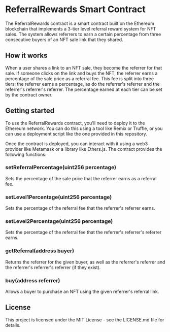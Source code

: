 # ReferralRewards Smart Contract

The ReferralRewards contract is a smart contract built on the Ethereum blockchain that implements a 3-tier level referral reward system for NFT sales. The system allows referrers to earn a certain percentage from three consecutive buyers of an NFT sale link that they shared.

## How it works

When a user shares a link to an NFT sale, they become the referrer for that sale. If someone clicks on the link and buys the NFT, the referrer earns a percentage of the sale price as a referral fee. This fee is split into three tiers: the referrer earns a percentage, as do the referrer's referrer and the referrer's referrer's referrer. The percentage earned at each tier can be set by the contract owner.

## Getting started

To use the ReferralRewards contract, you'll need to deploy it to the Ethereum network. You can do this using a tool like Remix or Truffle, or you can use a deployment script like the one provided in this repository.

Once the contract is deployed, you can interact with it using a web3 provider like Metamask or a library like Ethers.js. The contract provides the following functions:

### setReferralPercentage(uint256 percentage)

Sets the percentage of the sale price that the referrer earns as a referral fee.

### setLevel1Percentage(uint256 percentage)

Sets the percentage of the referral fee that the referrer's referrer earns.

### setLevel2Percentage(uint256 percentage)

Sets the percentage of the referral fee that the referrer's referrer's referrer earns.

### getReferral(address buyer)

Returns the referrer for the given buyer, as well as the referrer's referrer and the referrer's referrer's referrer (if they exist).

### buy(address referrer)

Allows a buyer to purchase an NFT using the given referrer's referral link.

## License

This project is licensed under the MIT License - see the LICENSE.md file for details.
